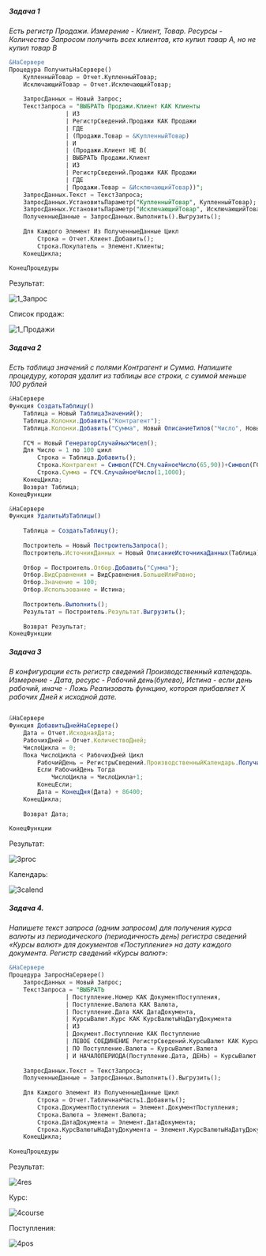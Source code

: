 ##### Задача 1
*Есть регистр Продажи. Измерение - Клиент, Товар. Ресурсы - Количество
Запросом получить всех клиентов, кто купил товар А, но не купил товар B*

```SQL
&НаСервере
Процедура ПолучитьНаСервере()   
	КупленныйТовар = Отчет.КупленныйТовар;
	ИсключающийТовар = Отчет.ИсключающийТовар;
	
	ЗапросДанных = Новый Запрос;
	ТекстЗапроса = "ВЫБРАТЬ Продажи.Клиент КАК Клиенты
				| ИЗ
				| РегистрСведений.Продажи КАК Продажи
				| ГДЕ
				| (Продажи.Товар = &КупленныйТовар)
				| И 
				| (Продажи.Клиент НЕ В(
				| ВЫБРАТЬ Продажи.Клиент 
				| ИЗ
				| РегистрСведений.Продажи КАК Продажи
				| ГДЕ
				| Продажи.Товар = &ИсключающийТовар))";
	ЗапросДанных.Текст = ТекстЗапроса;
	ЗапросДанных.УстановитьПараметр("КупленныйТовар", КупленныйТовар);
	ЗапросДанных.УстановитьПараметр("ИсключающийТовар", ИсключающийТовар);
	ПолученныеДанные = ЗапросДанных.Выполнить().Выгрузить(); 
	
	Для Каждого Элемент Из ПолученныеДанные Цикл
		Строка = Отчет.Клиент.Добавить();
		Строка.Покупатель = Элемент.Клиенты;
	КонецЦикла;
			
КонецПроцедуры

```

Результат:

![1_Запрос](https://user-images.githubusercontent.com/36735568/190198246-ecff6ad6-c239-4a0b-9536-61197803af26.png)

Список продаж:

![1_Продажи](https://user-images.githubusercontent.com/36735568/190198353-b26394a7-293d-4e70-adf2-c897ae77ea3c.png)





##### Задача 2
*Есть таблица значений с полями Контрагент и Сумма. Напишите процедуру, которая удалит из таблицы все строки, с суммой меньше 100 рублей*

```js
&НаСервере
Функция СоздатьТаблицу()
	Таблица = Новый ТаблицаЗначений();
	Таблица.Колонки.Добавить("Контрагент");
	Таблица.Колонки.Добавить("Сумма", Новый ОписаниеТипов("Число", Новый КвалификаторыЧисла(10, 2)));   
	
	ГСЧ = Новый ГенераторСлучайныхЧисел();
	Для Число = 1 по 100 цикл
		Строка = Таблица.Добавить();
		Строка.Контрагент = Символ(ГСЧ.СлучайноеЧисло(65,90))+Символ(ГСЧ.СлучайноеЧисло(65,90))+Символ(ГСЧ.СлучайноеЧисло(65,90));
		Строка.Сумма = ГСЧ.СлучайноеЧисло(1,1000);
	КонецЦикла;
	Возврат Таблица;
КонецФункции

&НаСервере
Функция УдалитьИзТаблицы()   
	
	Таблица = СоздатьТаблицу(); 
	
	Построитель = Новый ПостроительЗапроса();
	Построитель.ИсточникДанных = Новый ОписаниеИсточникаДанных(Таблица);
	
	Отбор = Построитель.Отбор.Добавить("Сумма");
	Отбор.ВидСравнения = ВидСравнения.БольшеИлиРавно;
	Отбор.Значение = 100;
	Отбор.Использование = Истина;
	
	Построитель.Выполнить();
	Результат = Построитель.Результат.Выгрузить(); 
	
	Возврат Результат;
КонецФункции

```





##### Задача 3
*В конфигурации есть регистр сведений Производственный календарь. Измерение - Дата, ресурс - Рабочий день(булево), Истина - если день рабочий, иначе  - Ложь
Реализовать функцию, которая прибавляет X рабочих Дней к исходной дате.*

```js

&НаСервере
Функция ДобавитьДнейНаСервере()
	Дата = Отчет.ИсходнаяДата;
	РабочихДней = Отчет.КоличествоДней;
	ЧислоЦикла = 0; 
	Пока ЧислоЦикла < РабочихДней Цикл
		РабочийДень = РегистрыСведений.ПроизводственныйКалендарь.Получить(Новый Структура("Дата", Дата)).РабочийДень;
		Если РабочийДень Тогда
			ЧислоЦикла = ЧислоЦикла+1;
		КонецЕсли; 
		Дата = КонецДня(Дата) + 86400;
	КонецЦикла;
	
	Возврат Дата;
		
КонецФункции

```
Результат:

![3proc](https://user-images.githubusercontent.com/36735568/190375524-22b38df9-8880-46d0-8e99-9ac49ef7e358.png)

Календарь:

![3calend](https://user-images.githubusercontent.com/36735568/190375591-df3fc9d9-ed13-4851-a24d-7858b44d272b.png)





##### Задача 4.
*Напишете текст запроса (одним запросом) для получения курса валюты из периодического (периодичность день) регистра сведений «Курсы валют» для документов «Поступление» на дату каждого документа.
Регистр сведений «Курсы валют»:*

```SQL
&НаСервере
Процедура ЗапросНаСервере()
	ЗапросДанных = Новый Запрос;
	ТекстЗапроса = "ВЫБРАТЬ
				| Поступление.Номер КАК ДокументПоступления,
				| Поступление.Валюта КАК Валюта,
				| Поступление.Дата КАК ДатаДокумента,
				| КурсыВалют.Курс КАК КурсВалютыНаДатуДокумента
				| ИЗ
				| Документ.Поступление КАК Поступление
				| ЛЕВОЕ СОЕДИНЕНИЕ РегистрСведений.КурсыВалют КАК КурсыВалют 
				| ПО Поступление.Валюта = КурсыВалют.Валюта
				| И НАЧАЛОПЕРИОДА(Поступление.Дата, ДЕНЬ) = КурсыВалют.Период ";
				
	ЗапросДанных.Текст = ТекстЗапроса;
	ПолученныеДанные = ЗапросДанных.Выполнить().Выгрузить();
	
	Для Каждого Элемент Из ПолученныеДанные Цикл
		Строка = Отчет.ТабличнаяЧасть1.Добавить();
		Строка.ДокументПоступления = Элемент.ДокументПоступления;
		Строка.Валюта = Элемент.Валюта;
		Строка.ДатаДокумента = Элемент.ДатаДокумента;
		Строка.КурсВалютыНаДатуДокумента = Элемент.КурсВалютыНаДатуДокумента;
	КонецЦикла;	
	
КонецПроцедуры

```
Результат:

![4res](https://user-images.githubusercontent.com/36735568/190412223-298b513a-a7d9-44ae-ba98-7c713c6ab967.png)

Курс:

![4course](https://user-images.githubusercontent.com/36735568/190412291-d742ca0e-d28c-4bd7-8621-540dd9baa78c.png)

Поступления:

![4pos](https://user-images.githubusercontent.com/36735568/190412352-f37dd93d-f43f-4bee-90f7-3bf56745f356.png)
